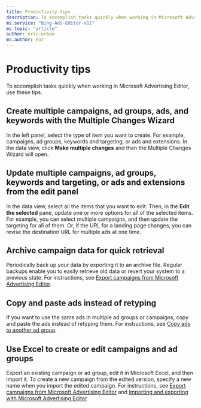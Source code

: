 ```yaml
---
title: Productivity tips
description: To accomplish tasks quickly when working in Microsoft Advertising Editor use these tips.
ms.service: "Bing-Ads-Editor-v11"
ms.topic: "article"
author: eric-urban
ms.author: eur
---
```


# Productivity tips

To accomplish tasks quickly when working in Microsoft Advertising Editor, use these tips.

## Create multiple campaigns, ad groups, ads, and keywords with the Multiple Changes Wizard
In the left panel, select the type of item you want to create. For example, campaigns, ad groups, keywords and targeting, or ads and extensions. In the data view, click **Make multiple changes** and then the Multiple Changes Wizard will open.
## Update multiple campaigns, ad groups, keywords and targeting, or ads and extensions from the edit panel
In the data view, select all the items that you want to edit. Then, in the **Edit the selected** pane, update one or more options for all of the selected items.
For example, you can select multiple campaigns, and then update the targeting for all of them. Or, if the URL for a landing page changes, you can revise the destination URL for multiple ads at one time.

## Archive campaign data for quick retrieval
Periodically back up your data by exporting it to an archive file. Regular backups enable you to easily retrieve old data or revert your system to a previous state. For instructions, see [Export campaigns from Microsoft Advertising Editor](./hlp_BAE_PROC_ExportCampaigns.md).
## Copy and paste ads instead of retyping
If you want to use the same ads in multiple ad groups or campaigns, copy and paste the ads instead of retyping them. For instructions, see [Copy ads to another ad group](./hlp_BAE_PROC_CopyAdToAnotherAdGroup.md).
## Use Excel to create or edit campaigns and ad groups
Export an existing campaign or ad group, edit it in Microsoft Excel, and then import it. To create a new campaign from the edited version, specify a new name when you import the edited campaign. For instructions, see [Export campaigns from Microsoft Advertising Editor](./hlp_BAE_PROC_ExportCampaigns.md) and [Importing and exporting with Microsoft Advertising Editor](./hlp_BAE_PROC_Import.md)


